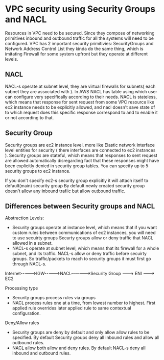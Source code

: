 # VPC security using Security Groups and NACL
Resources in VPC need to be secured. Since they compose of networking primitives inbound and outbound traffic for all the systems
will need to be configured. 
VPC has 2 important security primitivies: SecurityGroups and Network Address Control List they kinda do the same thing, which is
imitating Firewall for some system upfront but they operate at different levels.

## NACL
NACL-s operate at subnet level, they are virtual firewalls for subnets( each subnet they are associated with ). In AWS NACL has
table using which user can configure very specifically according to their needs. 
NACL is stateless, which means that response for sent request from some VPC resource like ec2 instance needs to be explicitly allowed, and nacl doesn't
save state of to which request does this specific response correspond to and to enable it or not according to that.

## Security Group
Security groups are ec2 instance level, more like Elastic network interface level entities for security ( there interfaces are connected to ec2 instances ). 
Security groups are stateful, which means that responses to sent request are allowed automatically disregarding fact that these responses might have been explicitly
denied in security group tables.
You can specify up to 5 security groups to ec2 instance.

If you don't specify ec2-s security group explicitly it will attach itself to default(main) security group 
By default newly created security group doesn't allow any inbound trafiic but allow outbound traffic.

## Differences between Security groups and NACL
Abstraction Levels:
- Security groups operate at instance level, which means that if you want custom rules between communications of ec2 instances, you will need to use secuirty groups
Securty groups allow or deny traffic that NACL allowed in a subnet.
- NACL-s operate at subnet level, which means that its firewall for a whole subnet, and its traffic. 
NACL-s allow or deny traffic before secuirty groups. So traffic/packets to reach to security groups it must first go through NACL-s.

Internet----->IGW----->NACL------->Security Group ---> ENI ---> EC2

Processing type
- Security groups process rules via groups
- NACL process rules one at a time, from lowest number to highest. First applied rule overrides later applied rule to same contextual configuration.

Deny/Allow rules
- Security groups are deny by default and only allow allow rules to be specified.
	By default Security groups deny all inbound rules and allow all outbound rules.
- NACL allow both allow and deny rules.
	By default NACL-s deny all inbound and outbound rules.
